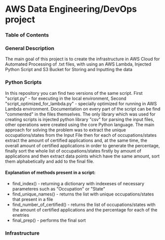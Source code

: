 # AWS Data Engineering/DevOps project

### Table of Contents

### General Description 

The main goal of this project is to create the infrastructure in AWS Cloud for
Automated Processing of .txt files, with using an AWS Lambda, Injected Python Script and S3 Bucket for Storing
and Inputting the data


### Python Scripts

In this repository you can find two versions of the same script. First "script.py" - for executing in the local environment, Second "script_optimized_for_lambda.py" - specially optimized for running
in AWS Lambda environment. Documentation on every part of the script can be find "commented" in the files themselves. The only library which was used for creating scripts is injected python library "csv"
for parsing the input files, other operations were created using the core Python language. The main approach for solving the problem was to extract the unique occupations/states from the Input File then 
for each of occupations/states extract the amount of certified applications and, at the same time, the overall amount of certified applications in order to generate the percentage, finally sort the whole 
list of occupations/states firstly by amount of applications and then extract data points which have the same amount, sort them alphabetically and add to the final file. 

 
#### Explanation of methods present in a script:
* find_index() - returning a dictionary with indexeses of necessary parameteres such as "Occupation" or "State"
* find_unique_names() - returns the list with unique occupations/states that present in a file 
* find_number_of_certified() - returns the list of occupations/states with the amount of certified applications and the percentage for each of the enetries
* final_prep() - performs the final sort 

### Infrastructure
